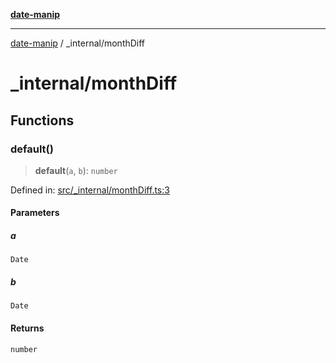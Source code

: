 [**date-manip**](../index.md)

***

[date-manip](../modules.md) / \_internal/monthDiff

# \_internal/monthDiff

## Functions

### default()

> **default**(`a`, `b`): `number`

Defined in: [src/\_internal/monthDiff.ts:3](https://github.com/fengxinming/date-manip/blob/c2d62c1a39faed6b959a43feaabc15f4e2d60a5a/src/_internal/monthDiff.ts#L3)

#### Parameters

##### a

`Date`

##### b

`Date`

#### Returns

`number`
